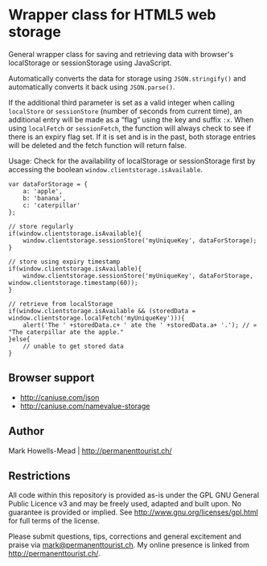 Wrapper class for HTML5 web storage
===================================

General wrapper class for saving and retrieving data with browser's localStorage or sessionStorage using JavaScript.

Automatically converts the data for storage using `JSON.stringify()` and automatically converts it back using `JSON.parse()`.

If the additional third parameter is set as a valid integer when calling `localStore` or `sessionStore` (number of seconds from current time), an additional entry will be made	as a “flag” using the key and suffix `:x`. When using `localFetch` or `sessionFetch`, the function will always check to see if there is an expiry flag set. If it is set and is in the past, both storage entries will be deleted and the fetch function will return false.

Usage:
Check for the availability of localStorage or sessionStorage first by accessing the boolean `window.clientstorage.isAvailable`.

```
var dataForStorage = {
	a: 'apple',
	b: 'banana',
	c: 'caterpillar'
};

// store regularly
if(window.clientstorage.isAvailable){
	window.clientstorage.sessionStore('myUniqueKey', dataForStorage);
}

// store using expiry timestamp
if(window.clientstorage.isAvailable){
	window.clientstorage.sessionStore('myUniqueKey', dataForStorage, window.clientstorage.timestamp(60));
}

// retrieve from localStorage
if(window.clientstorage.isAvailable && (storedData = window.clientstorage.localFetch('myUniqueKey'))){
	alert('The ' +storedData.c+ ' ate the ' +storedData.a+ '.'); // » "The caterpillar ate the apple."
}else{
	// unable to get stored data
}

```

Browser support
---------------
* http://caniuse.com/json
* http://caniuse.com/namevalue-storage

Author
-----
Mark Howells-Mead | http://permanenttourist.ch/

Restrictions
------------
All code within this repository is provided as-is under the GPL GNU General Public Licence v3 and may be freely used, adapted and built upon. No guarantee is provided or implied. See http://www.gnu.org/licenses/gpl.html for full terms of the license.

Please submit questions, tips, corrections and general excitement and praise via mark@permanenttourist.ch. My online presence is linked from http://permanenttourist.ch/.
